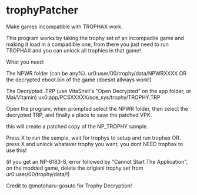 # trophyPatcher
Make games incompatible with TROPHAX work.

This program works by taking the trophy set of an incompadile game and making it load in a compadible one,
from there you just need to run TROPHAX and you can unlock all trophies in that game!

What you need:

The NPWR folder (can be any%).
ur0:user/00/trophy/data/NPWRXXXX OR the decrypted eboot.bin of the game (doesnt allways work!)

The Decrypted .TRP (use VitaShell's "Open Decrypted" on the app folder, or Mai/Vitamin)
ux0:app/PCSXXXXX/sce_sys/trophy/TROPHY.TRP


Open the program, when prompted select the NPWR folder, 
then select the decrypted TRP, and finally a place to save the patched VPK.

this will create a patched copy of the NP_TROPHY sample.

Press X to run the sample, wait for trophys to setup and run trophax OR. press X and unlock whatever trophy you want,
you dont NEED trophax to use this!

(if you get an NP-6183-8, error followed by "Cannot Start The Application", on the modded game, delete the origianl trophy set from ur0:user/00/trophy/data/!)

Credit to @motoharu-gosuto for Trophy Decryption!
